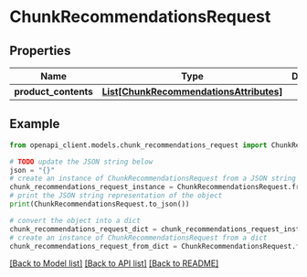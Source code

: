 # ChunkRecommendationsRequest


## Properties

Name | Type | Description | Notes
------------ | ------------- | ------------- | -------------
**product_contents** | [**List[ChunkRecommendationsAttributes]**](ChunkRecommendationsAttributes.md) |  | 

## Example

```python
from openapi_client.models.chunk_recommendations_request import ChunkRecommendationsRequest

# TODO update the JSON string below
json = "{}"
# create an instance of ChunkRecommendationsRequest from a JSON string
chunk_recommendations_request_instance = ChunkRecommendationsRequest.from_json(json)
# print the JSON string representation of the object
print(ChunkRecommendationsRequest.to_json())

# convert the object into a dict
chunk_recommendations_request_dict = chunk_recommendations_request_instance.to_dict()
# create an instance of ChunkRecommendationsRequest from a dict
chunk_recommendations_request_from_dict = ChunkRecommendationsRequest.from_dict(chunk_recommendations_request_dict)
```
[[Back to Model list]](../README.md#documentation-for-models) [[Back to API list]](../README.md#documentation-for-api-endpoints) [[Back to README]](../README.md)


